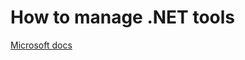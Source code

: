 # How to manage .NET tools

[Microsoft docs](https://docs.microsoft.com/en-us/dotnet/core/tools/global-tools)